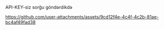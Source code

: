 API-KEY-siz sorğu göndərdikdə


https://github.com/user-attachments/assets/9cd12f4e-4c4f-4c2b-81ae-bc4af49fad38

